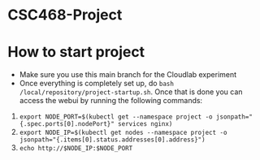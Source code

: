 # CSC468-Project
# How to start project
- Make sure you use this main branch for the Cloudlab experiment
- Once everything is completely set up, do `bash /local/repository/project-startup.sh`. Once that is done you can access the webui by running the following commands:
1. `export NODE_PORT=$(kubectl get --namespace project -o jsonpath="{.spec.ports[0].nodePort}" services nginx)`
2. `export NODE_IP=$(kubectl get nodes --namespace project -o jsonpath="{.items[0].status.addresses[0].address}")`
3. `echo http://$NODE_IP:$NODE_PORT`

